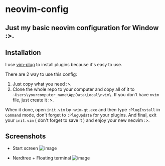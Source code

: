 # neovim-config
Just my basic neovim configuration for Window :>.
---
## Installation

I use [vim-plug](https://github.com/junegunn/vim-plug) to install plugins because it's easy to use.

There are 2 way to use this config:
1. Just copy what you need :>.
2. Clone the whole repo to your computer and copy all of it to `~Users\yourcomputer_name\AppData\Local\nvim\`. If you don't have `nvim` file, just create it :>.

When it done, open `init.vim` by `nvim-qt.exe` and then type `:PlugInstall` in `Command` mode, don't forget to `:PlugUpdate` for your plugins. And final, exit your `init.vim` ( don't forget to save it ) and enjoy your new neovim :>. 

## Screenshots 

 - Start screen
![image](https://user-images.githubusercontent.com/47920109/135983840-ff618a64-fc43-475d-878e-511bee49b36e.png)

 - Nerdtree + Floating terminal
![image](https://user-images.githubusercontent.com/47920109/135984322-2448003c-43bc-4174-8371-94c6c2708be6.png)
